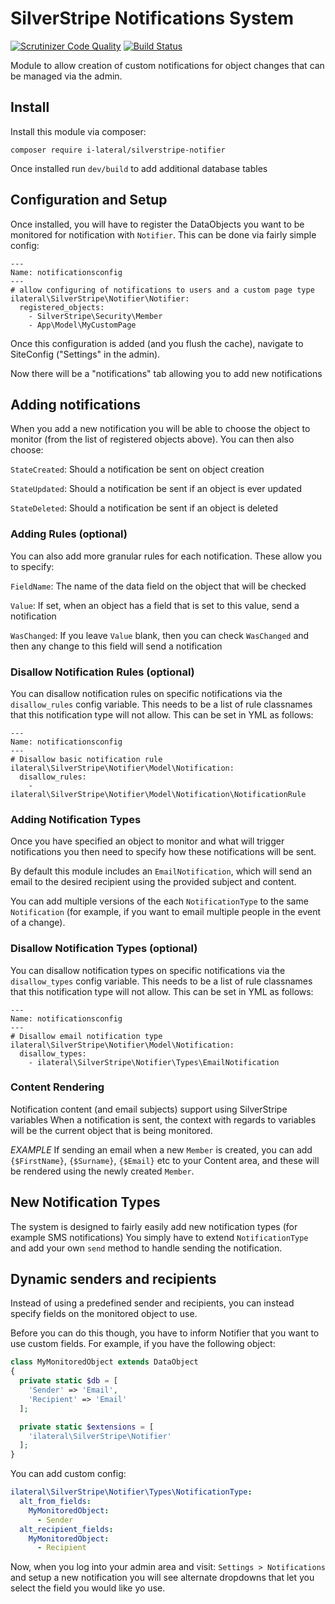 # SilverStripe Notifications System

[![Scrutinizer Code Quality](https://scrutinizer-ci.com/g/i-lateral/silverstripe-notifications/badges/quality-score.png?b=1)](https://scrutinizer-ci.com/g/i-lateral/silverstripe-notifications/?branch=1) [![Build Status](https://scrutinizer-ci.com/g/i-lateral/silverstripe-notifications/badges/build.png?b=1)](https://scrutinizer-ci.com/g/i-lateral/silverstripe-notifications/build-status/1)

Module to allow creation of custom notifications for object
changes that can be managed via the admin.

## Install

Install this module via composer:

    composer require i-lateral/silverstripe-notifier

Once installed run `dev/build` to add additional database tables

## Configuration and Setup

Once installed, you will have to register the DataObjects you want
to be monitored for notification with `Notifier`. This can be done
via fairly simple config:

    ---
    Name: notificationsconfig
    ---
    # allow configuring of notifications to users and a custom page type
    ilateral\SilverStripe\Notifier\Notifier:
      registered_objects:
        - SilverStripe\Security\Member
        - App\Model\MyCustomPage

Once this configuration is added (and you flush the cache), navigate to
SiteConfig ("Settings" in the admin).

Now there will be a "notifications" tab allowing you to add new
notifications

## Adding notifications

When you add a new notification you will be able to choose the object
to monitor (from the list of registered objects above). You can then
also choose:

`StateCreated`: Should a notification be sent on object creation

`StateUpdated`: Should a notification be sent if an object is ever updated

`StateDeleted`: Should a notification be sent if an object is deleted

### Adding Rules (optional)

You can also add more granular rules for each notification. These allow you
to specify:

`FieldName`: The name of the data field on the object that will be checked

`Value`: If set, when an object has a field that is set to this value, send
         a notification

`WasChanged`: If you leave `Value` blank, then you can check `WasChanged` and
              then any change to this field will send a notification

### Disallow Notification Rules (optional)

You can disallow notification rules on specific notifications
via the `disallow_rules` config variable. This needs to be a 
list of rule classnames that this notification type will not
allow. This can be set in YML as follows:

    ---
    Name: notificationsconfig
    ---
    # Disallow basic notification rule
    ilateral\SilverStripe\Notifier\Model\Notification:
      disallow_rules:
        - ilateral\SilverStripe\Notifier\Model\Notification\NotificationRule

### Adding Notification Types

Once you have specified an object to monitor and what will trigger notifications
you then need to specify how these notifications will be sent.

By default this module includes an `EmailNotification`, which will send an email
to the desired recipient using the provided subject and content.

You can add multiple versions of the each `NotificationType` to the same
`Notification` (for example, if you want to email multiple people in the event
of a change).

### Disallow Notification Types (optional)

You can disallow notification types on specific notifications
via the `disallow_types` config variable. This needs to be a 
list of rule classnames that this notification type will not
allow. This can be set in YML as follows:

    ---
    Name: notificationsconfig
    ---
    # Disallow email notification type
    ilateral\SilverStripe\Notifier\Model\Notification:
      disallow_types:
        - ilateral\SilverStripe\Notifier\Types\EmailNotification

### Content Rendering

Notification content (and email subjects) support using SilverStripe variables
When a notification is sent, the context with regards to variables will be the
current object that is being monitored.

*EXAMPLE* If sending an email when a new `Member` is created, you can add
`{$FirstName}`, `{$Surname}`, `{$Email}` etc to your Content area, and these
will be rendered using the newly created `Member`.

## New Notification Types

The system is designed to fairly easily add new notification types (for example
SMS notifications) You simply have to extend `NotificationType` and add your own
`send` method to handle sending the notification.

## Dynamic senders and recipients

Instead of using a predefined sender and recipients, you can instead specify fields on the monitored object to use.

Before you can do this though, you have to inform Notifier
that you want to use custom fields. For example, if you have
the following object:

```php
class MyMonitoredObject extends DataObject
{
  private static $db = [
    'Sender' => 'Email',
    'Recipient' => 'Email'
  ];

  private static $extensions = [
    'ilateral\SilverStripe\Notifier'
  ];
}
```

You can add custom config:

```yml
ilateral\SilverStripe\Notifier\Types\NotificationType:
  alt_from_fields:
    MyMonitoredObject:
      - Sender
  alt_recipient_fields:
    MyMonitoredObject:
      - Recipient
```

Now, when you log into your admin area and visit:
`Settings > Notifications` and setup a new notification
you will see alternate dropdowns that let you select the
field you would like yo use.